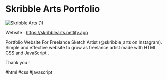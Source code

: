 # Skribble Arts Portfolio 

![Skribble Arts (1)](https://user-images.githubusercontent.com/63893110/139593001-91c01e64-75a0-49da-95e4-84a4c37f220f.png)

Website : https://skribblearts.netlify.app

Portfolio Website For Freelance Sketch Artist (@skribble_arts on Instagram).
Simple and effective website to grow as freelance artist made with HTML CSS and JavaScript .

Thank you !


#html #css #javascript

